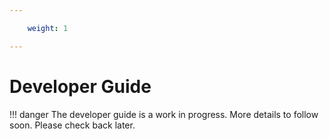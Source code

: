 ```yaml
---

    weight: 1

---
```


# Developer Guide

!!! danger
    The developer guide is a work in progress. More details to follow soon. Please check back later.